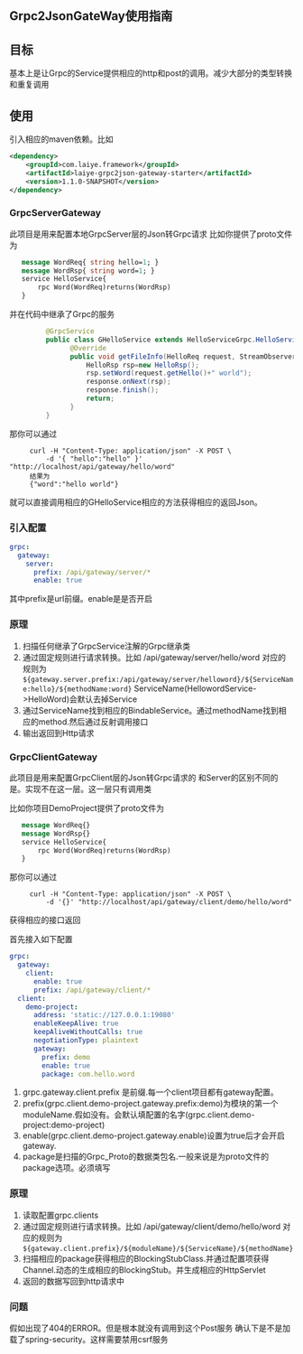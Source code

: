 Grpc2JsonGateWay使用指南
-----------------

## 目标
基本上是让Grpc的Service提供相应的http和post的调用。减少大部分的类型转换和重复调用

## 使用
引入相应的maven依赖。比如
```xml
<dependency>
    <groupId>com.laiye.framework</groupId>
    <artifactId>laiye-grpc2json-gateway-starter</artifactId>
    <version>1.1.0-SNAPSHOT</version>
</dependency>
```
### GrpcServerGateway
此项目是用来配置本地GrpcServer层的Json转Grpc请求
比如你提供了proto文件为
```proto
   message WordReq{ string hello=1; }
   message WordRsp{ string word=1; }
   service HelloService{
       rpc Word(WordReq)returns(WordRsp)
   }
```
并在代码中继承了Grpc的服务
```java
         @GrpcService
         public class GHelloService extends HelloServiceGrpc.HelloServiceImplBase{
               @Override
               public void getFileInfo(HelloReq request, StreamObserver<HelloRsp> response) {
                   HelloRsp rsp=new HelloRsp();
                   rsp.setWord(request.getHello()+" world");
                   response.onNext(rsp);
                   response.finish();
                   return;
               }
         }
```

那你可以通过
```shell
     curl -H "Content-Type: application/json" -X POST \
         -d '{ "hello":"hello" }' "http://localhost/api/gateway/hello/word" 
     结果为
     {"word":"hello world"}     
```
就可以直接调用相应的GHelloService相应的方法获得相应的返回Json。

### 引入配置
```yaml
grpc:
  gateway:
    server:
      prefix: /api/gateway/server/*
      enable: true
```
其中prefix是url前缀。enable是是否开启

###  原理
1. 扫描任何继承了GrpcService注解的Grpc继承类
2. 通过固定规则进行请求转换。比如 /api/gateway/server/hello/word 对应的规则为`${gateway.server.prefix:/api/gateway/server/helloword}/${ServiceName:hello}/${methodName:word}`
ServiceName(HellowordService->HelloWord)会默认去掉Service
3. 通过ServiceName找到相应的BindableService。通过methodName找到相应的method.然后通过反射调用接口
4. 输出返回到Http请求


### GrpcClientGateway
此项目是用来配置GrpcClient层的Json转Grpc请求的
和Server的区别不同的是。实现不在这一层。这一层只有调用类

比如你项目DemoProject提供了proto文件为
```proto
   message WordReq{}
   message WordRsp{}
   service HelloService{
       rpc Word(WordReq)returns(WordRsp)
   }
```
那你可以通过
```shell
     curl -H "Content-Type: application/json" -X POST \
         -d '{}' "http://localhost/api/gateway/client/demo/hello/word"
```
获得相应的接口返回

首先接入如下配置
```yaml
grpc:
  gateway:
    client:
      enable: true
      prefix: /api/gateway/client/*
  client:
    demo-project:
      address: 'static://127.0.0.1:19080'
      enableKeepAlive: true
      keepAliveWithoutCalls: true
      negotiationType: plaintext
      gateway:
        prefix: demo
        enable: true
        package: com.hello.word
```
1. grpc.gateway.client.prefix 是前缀.每一个client项目都有gateway配置。     
2. prefix(grpc.client.demo-project.gateway.prefix:demo)为模块的第一个moduleName.假如没有。会默认填配置的名字(grpc.client.demo-project:demo-project)   
3. enable(grpc.client.demo-project.gateway.enable)设置为true后才会开启gateway.    
4. package是扫描的Grpc_Proto的数据类包名.一般来说是为proto文件的package选项。必须填写   

###  原理
1. 读取配置grpc.clients  
2. 通过固定规则进行请求转换。比如 /api/gateway/client/demo/hello/word 对应的规则为`${gateway.client.prefix}/${moduleName}/${ServiceName}/${methodName}`  
3. 扫描相应的package获得相应的BlockingStubClass.并通过配置项获得Channel.动态的生成相应的BlockingStub。并生成相应的HttpServlet  
4. 返回的数据写回到http请求中   

### 问题
假如出现了404的ERROR。但是根本就没有调用到这个Post服务
确认下是不是加载了spring-security。这样需要禁用csrf服务

